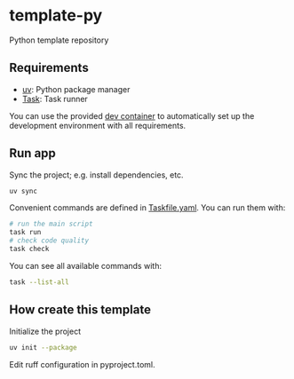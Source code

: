# template-py

Python template repository

## Requirements

* [uv](https://docs.astral.sh/uv/): Python package manager
* [Task](https://taskfile.dev/): Task runner

You can use the provided [dev container](https://code.visualstudio.com/docs/devcontainers/containers) to automatically set up the development environment with all requirements.

## Run app

Sync the project; e.g. install dependencies, etc.

```sh
uv sync
```

Convenient commands are defined in [Taskfile.yaml](Taskfile.yaml). You can run them with:

```sh
# run the main script
task run
# check code quality
task check
```

You can see all available commands with:

```sh
task --list-all
```


## How create this template

Initialize the project

```sh
uv init --package
```

Edit ruff configuration in pyproject.toml.
